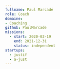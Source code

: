 ```yaml
---
fullname: Paul Marcadé
role: Coach
domaine:
- Coaching
github: PaulMarcade
missions:
  - start: 2020-03-19
    end: 2021-12-31
    status: independent
startups:
  - justif
  - a-just
---
```

